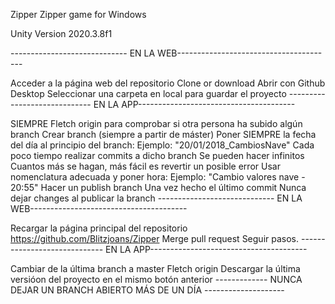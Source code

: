 Zipper
Zipper game for Windows

Unity Version 2020.3.8f1

----------------------------- EN LA WEB---------------------------------------

Acceder a la página web del repositorio
Clone or download
Abrir con Github Desktop
Seleccionar una carpeta en local para guardar el proyecto
----------------------------- EN LA APP---------------------------------------

SIEMPRE Fletch origin para comprobar si otra persona ha subido algún branch
Crear branch (siempre a partir de máster)
Poner SIEMPRE la fecha del día al principio del branch:
Ejemplo: "20/01/2018_CambiosNave"
Cada poco tiempo realizar commits a dicho branch
Se pueden hacer infinitos
Cuantos más se hagan, más fácil es revertir un posible error
Usar nomenclatura adecuada y poner hora:
Ejemplo: "Cambio valores nave - 20:55"
Hacer un publish branch
Una vez hecho el último commit
Nunca dejar changes al publicar la branch
----------------------------- EN LA WEB---------------------------------------

Recargar la página principal del repositorio
https://github.com/Blitzjoans/Zipper
Merge pull request
Seguir pasos.
----------------------------- EN LA APP---------------------------------------

Cambiar de la última branch a master
Fletch origin
Descargar la última versióon del proyecto en el mismo botón anterior
------------- NUNCA DEJAR UN BRANCH ABIERTO MÁS DE UN DÍA --------------------
